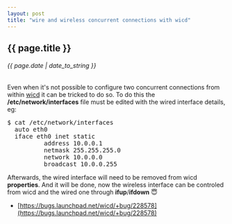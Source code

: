 ```yaml
---
layout: post
title: "wire and wireless concurrent connections with wicd"
---
```


## {{ page.title }}

###### {{ page.date | date_to_string }}

Even when it's not possible to configure two concurrent connections from within [wicd](http://wicd.sourceforge.net) it can be tricked to do so. To do this the **/etc/network/interfaces** file must be edited with the wired interface details, eg:

<pre class="sh_sh">
$ cat /etc/network/interfaces
  auto eth0
  iface eth0 inet static
          address 10.0.0.1
          netmask 255.255.255.0
          network 10.0.0.0
          broadcast 10.0.0.255
</pre>

Afterwards, the wired interface will need to be removed from wicd **properties**. And it will be done, now the wireless interface can be controled from wicd and the wired one through **ifup**/**ifdown** &#128519;

- [https://bugs.launchpad.net/wicd/+bug/228578](https://bugs.launchpad.net/wicd/+bug/228578)
